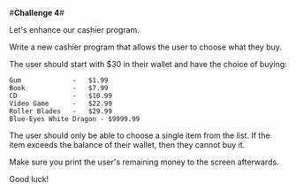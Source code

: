 
#**Challenge 4**#

Let's enhance our cashier program.

Write a new cashier program that allows the user to choose what they buy.  

The user should start with $30 in their wallet and have the choice of buying:

    Gum             -   $1.99
    Book            -   $7.99
    CD              -   $10.99
    Video Game      -   $22.99
    Roller Blades   -   $29.99
    Blue-Eyes White Dragon - $9999.99

The user should only be able to choose a single item from the list.  If the item exceeds the balance of their wallet, then they cannot buy it.  

Make sure you print the user's remaining money to the screen afterwards.

Good luck!